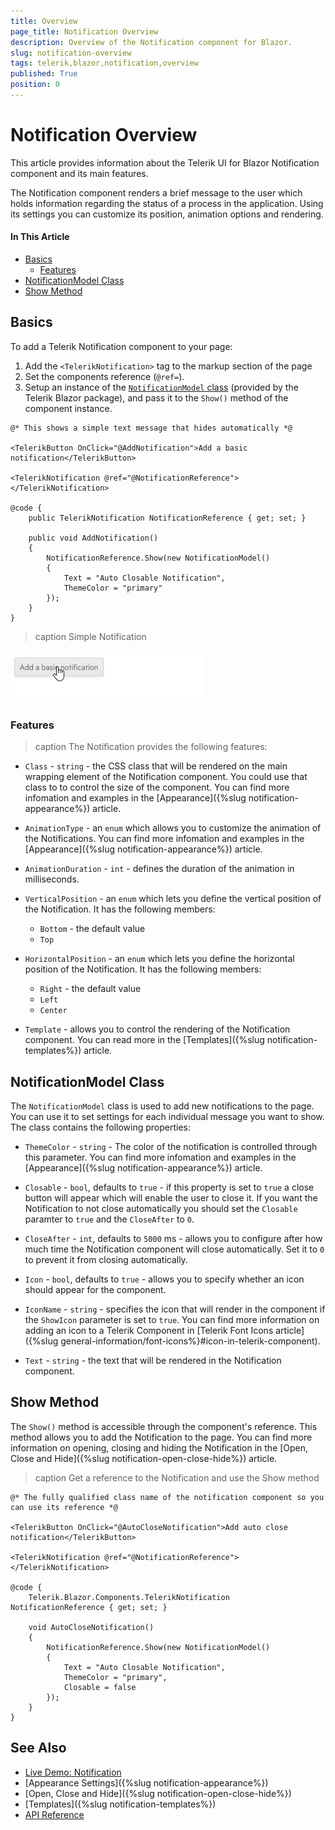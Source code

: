 ```yaml
---
title: Overview
page_title: Notification Overview
description: Overview of the Notification component for Blazor.
slug: notification-overview
tags: telerik,blazor,notification,overview
published: True
position: 0
---
```


# Notification Overview

This article provides information about the Telerik UI for Blazor Notification component and its main features.

The Notification component renders a brief message to the user which holds information regarding the status of a process in the application. Using its settings you can customize its position, animation options and rendering. 

#### In This Article

* [Basics](#basics)
    * [Features](#features)
* [NotificationModel Class](#notificationmodel-class)
* [Show Method](#show-method)

## Basics

To add a Telerik Notification component to your page:

1. Add the `<TelerikNotification>` tag to the markup section of the page
1. Set the components reference (`@ref=`).
1. Setup an instance of the [`NotificationModel` class](#notificationmodel-class) (provided by the Telerik Blazor package), and pass it to the `Show()` method of the component instance.

````CSHTML
@* This shows a simple text message that hides automatically *@

<TelerikButton OnClick="@AddNotification">Add a basic notification</TelerikButton>

<TelerikNotification @ref="@NotificationReference"></TelerikNotification>

@code {
    public TelerikNotification NotificationReference { get; set; }

    public void AddNotification()
    {
        NotificationReference.Show(new NotificationModel()
        {
            Text = "Auto Closable Notification",
            ThemeColor = "primary"
        });
    }
} 
````

>caption Simple Notification

![notification overview](images/notification-overview.gif)

### Features

>caption The Notification provides the following features:

* `Class` - `string` - the CSS class that will be rendered on the main wrapping element of the Notification component. You could use that class to to control the size of the component. You can find more infomation and examples in the [Appearance]({%slug notification-appearance%}) article.

* `AnimationType` - an `enum` which allows you to customize the animation of the Notifications. You can find more infomation and examples in the [Appearance]({%slug notification-appearance%}) article.

* `AnimationDuration` - `int` - defines the duration of the animation in milliseconds.

* `VerticalPosition` - an `enum` which lets you define the vertical position of the Notification. It has the following members:
    * `Bottom` - the default value
    * `Top`

* `HorizontalPosition` - an `enum` which lets you define the horizontal position of the Notification. It has the following members:
    * `Right` - the default value
    * `Left`
    * `Center`

* `Template` - allows you to control the rendering of the Notification component. You can read more in the [Templates]({%slug notification-templates%}) article.


## NotificationModel Class

The `NotificationModel` class is used to add new notifications to the page. You can use it to set settings for each individual message you want to show. The class contains the following properties:

* `ThemeColor` - `string` - The color of the notification is controlled through this parameter. You can find more infomation and examples in the [Appearance]({%slug notification-appearance%}) article.

* `Closable` - `bool`, defaults to `true` - if this property is set to `true` a close button will appear which will enable the user to close it. If you want the Notification to not close automatically you should set the `Closable` paramter to `true` and the `CloseAfter` to `0`.

* `CloseAfter` - `int`, defaults to `5000` ms - allows you to configure after how much time the Notification component will close automatically. Set it to `0` to prevent it from closing automatically.

* `Icon` - `bool`, defaults to `true` - allows you to specify whether an icon should appear for the component.

* `IconName` - `string` - specifies the icon that will render in the component if the `ShowIcon` parameter is set to `true`. You can find more information on adding an icon to a Telerik Component in [Telerik Font Icons article]({%slug general-information/font-icons%}#icon-in-telerik-component).

* `Text` - `string` - the text that will be rendered in the Notification component.


## Show Method

The `Show()` method is accessible through the component's reference. This method allows you to add the Notification to the page. 
You can find more information on opening, closing and hiding the Notification in the [Open, Close and Hide]({%slug notification-open-close-hide%}) article.

>caption Get a reference to the Notification and use the Show method

````CSHTML
@* The fully qualified class name of the notification component so you can use its reference *@

<TelerikButton OnClick="@AutoCloseNotification">Add auto close notification</TelerikButton>

<TelerikNotification @ref="@NotificationReference"></TelerikNotification>

@code {
    Telerik.Blazor.Components.TelerikNotification NotificationReference { get; set; }

    void AutoCloseNotification()
    {
        NotificationReference.Show(new NotificationModel()
        {
            Text = "Auto Closable Notification",
            ThemeColor = "primary",
            Closable = false
        });
    }
} 
````

## See Also

  * [Live Demo: Notification](https://demos.telerik.com/blazor-ui/notification/overview/)
  * [Appearance Settings]({%slug notification-appearance%})
  * [Open, Close and Hide]({%slug notification-open-close-hide%})
  * [Templates]({%slug notification-templates%})
  * [API Reference](https://docs.telerik.com/blazor-ui/api/Telerik.Blazor.Components.TelerikNotification)
   

